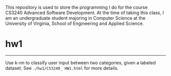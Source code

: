 This repository is used to store the programming I do for the course CS3240 Advanced Software Development. At the time of taking this class, I am an undergraduate student majoring in Computer Science at the University of Virginia, School of Engineering and Applied Science.

# hw1
---
Use k-nn to classify user input between two categories, given a labeled dataset. See `./hw1/CS3240_ HW1.html` for more details.